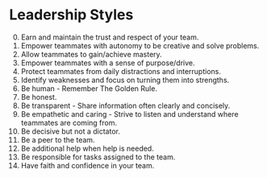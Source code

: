 # Leadership Styles

0. Earn and maintain the trust and respect of your team.
0. Empower teammates with autonomy to be creative and solve problems.
0. Allow teammates to gain/achieve mastery.
0. Empower teammates with a sense of purpose/drive.
0. Protect teammates from daily distractions and interruptions.
0. Identify weaknesses and focus on turning them into strengths.
0. Be human - Remember The Golden Rule.
0. Be honest.
0. Be transparent - Share information often clearly and concisely.
0. Be empathetic and caring - Strive to listen and understand where teammates are coming from.
0. Be decisive but not a dictator.
0. Be a peer to the team.
0. Be additional help when help is needed.
0. Be responsible for tasks assigned to the team.
0. Have faith and confidence in your team.
